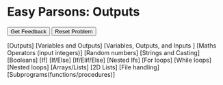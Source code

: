 # Easy Parsons: Outputs

<div id="0-sortableTrash" class="sortable-code"></div> 
<div id="0-sortable" class="sortable-code"></div> 
<div style="clear:both;"></div> 
<p> 
    <input id="0-feedbackLink" value="Get Feedback" type="button" /> 
    <input id="0-newInstanceLink" value="Reset Problem" type="button" /> 
</p> 
<script type="text/javascript"> 
(function(){
  var initial = "print(&quot;First, read all the lines.&quot;)\n" +
    "print(&quot;Second, Cut and Copy lines into the right order.&quot;)\n" +
    "print(&quot;Third, take a screenshot.&quot;)\n" +
    "print(&quot;Lastly, give yourself a pat on the back.&quot;)";
  var parsonsPuzzle = new ParsonsWidget({
    "sortableId": "0-sortable",
    "max_wrong_lines": 0,
    "grader": ParsonsWidget._graders.LineBasedGrader,
    "exec_limit": 2500,
    "can_indent": true,
    "x_indent": 50,
    "lang": "en",
    "show_feedback": true,
    "trashId": "0-sortableTrash"
  });
  parsonsPuzzle.init(initial);
  parsonsPuzzle.shuffleLines();
  $("#0-newInstanceLink").click(function(event){ 
      event.preventDefault(); 
      parsonsPuzzle.shuffleLines(); 
  }); 
  $("#0-feedbackLink").click(function(event){ 
      event.preventDefault(); 
      parsonsPuzzle.getFeedback(); 
  }); 
})(); 
</script>

[Outputs]
[Variables and Outputs]
[Variables, Outputs, and Inputs ]
[Maths Operators (input integers)]
[Random numbers]
[Strings and Casting]
[Booleans]
[If]
[If/Else]
[If/Elif/Else]
[Nested Ifs]
[For loops]
[While loops]
[Nested loops]
[Arrays/Lists]
[2D Lists]
[File handling]
[Subprograms(functions/procedures)]
